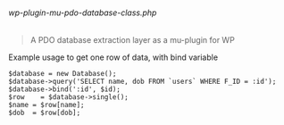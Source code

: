 ###### wp-plugin-mu-pdo-database-class.php

> A PDO database extraction layer as a mu-plugin for WP


Example usage to get one row of data, with bind variable

    $database = new Database();
    $database->query('SELECT name, dob FROM `users` WHERE F_ID = :id');
    $database->bind(':id', $id);
    $row 	= $database->single();
    $name = $row[name];
    $dob  = $row[dob];
